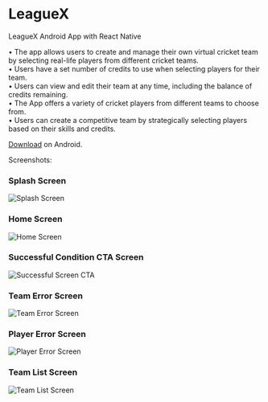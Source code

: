 # LeagueX
LeagueX Android App with React Native


•	The app allows users to create and manage their own virtual cricket team by selecting real-life players from different cricket teams.  
•	Users have a set number of credits to use when selecting players for their team.  
•	Users can view and edit their team at any time, including the balance of credits remaining.  
•	The App offers a variety of cricket players from different teams to choose from.  
•	Users can create a competitive team by strategically selecting players based on their skills and credits.  

[Download](https://github.com/rohanstomar11/LeagueX/blob/master/leaguex.apk) on Android.

Screenshots:  
### Splash Screen
![Splash Screen](https://github.com/rohanstomar11/LeagueX/blob/master/screenshots/splash_screen.png?raw=true)
### Home Screen
![Home Screen](https://github.com/rohanstomar11/LeagueX/blob/master/screenshots/homescreen.png?raw=true)
### Successful Condition CTA Screen
![Successful Screen CTA](https://github.com/rohanstomar11/LeagueX/blob/master/screenshots/complete_validation_cta.png?raw=true)
### Team Error Screen
![Team Error Screen](https://github.com/rohanstomar11/LeagueX/blob/master/screenshots/team_error_message.png?raw=true)
### Player Error Screen
![Player Error Screen](https://github.com/rohanstomar11/LeagueX/blob/master/screenshots/player_error_message.png?raw=true)
### Team List Screen
![Team List Screen](https://github.com/rohanstomar11/LeagueX/blob/master/screenshots/view_players.png?raw=true)
